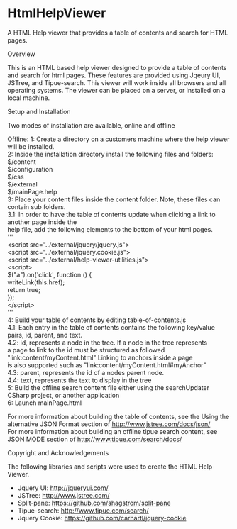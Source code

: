 # HtmlHelpViewer
A HTML Help viewer that provides a table of contents and search for HTML pages.

Overview

This is an HTML based help viewer designed to provide a table of contents and search for html pages.
These features are provided using Jqeury UI, JSTree, and Tipue-search. This viewer will work
inside all browsers and all operating systems. The viewer can be placed on a server,
or installed on a local machine. 

Setup and Installation

Two modes of installation are available, online and offline

Offline:
1: Create a directory on a customers machine where the help viewer will be installed.  
2: Inside the installation directory install the following files and folders:  
	$/content  
	$/configuration  
	$/css  
	$/external  
	$/mainPage.help  
3: Place your content files inside the content folder. Note, these files can contain sub folders.  
3.1: In order to have the table of contents update when clicking a link to another page inside the  
help file, add the following elements to the bottom of your html pages.  
'''  
\<script src="../external/jquery/jquery.js"\>  
\<script src="../external/jquery.cookie.js"\>  
\<script src="../external/help-viewer-utilities.js"\>   
\<script\>  
	$("a").on('click', function () {  
		writeLink(this.href);  
		return true;  
	});  
\</script\>  
'''  
4: Build your table of contents by editing table-of-contents.js  
4.1: Each entry in the table of contents contains the following key/value pairs, id, parent, and text.  
4.2: id, represents a node in the tree. If a node in the tree represents  
a page to link to the id must be structured as followed "link:content/myContent.html" Linking to anchors inside a page  
is also supported such as "link:content/myContent.html#myAnchor"  
4.3: parent, represents the id of a nodes parent node.   
4.4: text, represents the text to display in the tree  
5: Build the offline search content file either using the searchUpdater CSharp project, or another application  
6: Launch mainPage.html  

For more information about building the table of contents, see the Using the alternative JSON Format section of http://www.jstree.com/docs/json/  
For more information about building an offline tipue search content, see JSON MODE section of http://www.tipue.com/search/docs/  

Copyright and Acknowledgements  

The following libraries and scripts were used to create the HTML Help Viewer.  
* Jquery UI: http://jqueryui.com/  
* JSTree: http://www.jstree.com/  
* Split-pane: https://github.com/shagstrom/split-pane  
* Tipue-search: http://www.tipue.com/search/  
* Jquery Cookie: https://github.com/carhartl/jquery-cookie  